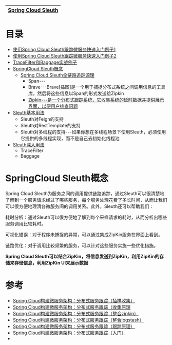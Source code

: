 
[Spring Cloud Sleuth](https://weread.qq.com/web/reader/c9932ea07163ff6ac993e0dk7cb321502467cbbc409e62d)|
---|

# 目录

* [使用Spring Cloud Sleuth跟踪微服务快速入门例子1 ](https://mrbird.cc/Spring-Cloud-sleuth.html)
* [使用Spring Cloud Sleuth跟踪微服务快速入门例子2](https://weread.qq.com/web/reader/71d32370716443e271df020k81232fb025f812b4ba28a23)
* [TraceFilter和Baggage实战例子](https://weread.qq.com/web/reader/71d32370716443e271df020k2663284026026657d5ffeed)
* [SpringCloud Sleuth概念](#SpringCloud-Sleuth概念)
  * [Spring Cloud Sleuth全链路追踪源理](https://weread.qq.com/web/reader/71d32370716443e271df020kf4b32ef025ef4b9ec30acd6) 
    * Span---
    * Brave---Brave[插图]是一个用于捕捉分布式系统之间调用信息的工具库，然后将这些信息以Span的形式发送给Zipkin
    * [Zipkin---是一个分布式跟踪系统，它收集系统的延时数据并提供展示界面，以便用户排查问题](https://weread.qq.com/web/reader/9593218071950312959b681ka973204026ba97da629bd12)
* [Sleuth基本用法](https://weread.qq.com/web/reader/71d32370716443e271df020k81232fb025f812b4ba28a23)
  *  Sleuth对Feign的支持 
  *  Sleuth对RestTemplate的支持
  *  Sleuth对多线程的支持---如果你想在多线程场景下使用Sleuth，必须使用它提供的多线程实现，而不是自己去初始化线程池
* [Sleuth深入用法](https://weread.qq.com/web/reader/71d32370716443e271df020k2663284026026657d5ffeed) 
  * TraceFilter
  * Baggage 


# SpringCloud Sleuth概念

Spring Cloud Sleuth为服务之间的调用提供链路追踪，通过Sleuth可以很清楚地了解到一个服务请求经过了哪些服务，每个服务处理花费了多长时间，从而让我们可以很方便地理清各微服务间的调用关系。此外，Sleuth还可以帮助我们：

耗时分析：通过Sleuth可以很方便地了解到每个采样请求的耗时，从而分析出哪些服务调用比较耗时。

可视化错误：对于程序未捕捉的异常，可以通过集成ZipKin服务在界面上看到。

链路优化：对于调用比较频繁的服务，可以针对这些服务实施一些优化措施。

**Spring Cloud Sleuth可以结合ZipKin，将信息发送到ZipKin，利用ZipKin的存储来存储信息，利用ZipKin UI来展示数据**


# 参考
* [Spring Cloud构建微服务架构：分布式服务跟踪（抽样收集）](http://blog.didispace.com/spring-cloud-starter-dalston-8-6/)
* [Spring Cloud构建微服务架构：分布式服务跟踪（收集原理](http://blog.didispace.com/spring-cloud-starter-dalston-8-5/)
* [Spring Cloud构建微服务架构：分布式服务跟踪（整合zipkin）](http://blog.didispace.com/spring-cloud-starter-dalston-8-4/)
* [Spring Cloud构建微服务架构：分布式服务跟踪（整合logstash）](http://blog.didispace.com/spring-cloud-starter-dalston-8-3/)
* [Spring Cloud构建微服务架构：分布式服务跟踪（跟踪原理）](http://blog.didispace.com/spring-cloud-starter-dalston-8-2/)
* [Spring Cloud构建微服务架构：分布式服务跟踪（入门）](http://blog.didispace.com/spring-cloud-starter-dalston-8-1/)
* []()
